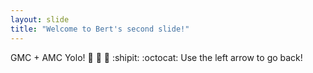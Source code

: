```yaml
---
layout: slide
title: "Welcome to Bert's second slide!"
---
```

GMC + AMC Yolo! :gem: :open_hands:  :gem:  :shipit: :octocat:
Use the left arrow to go back!
